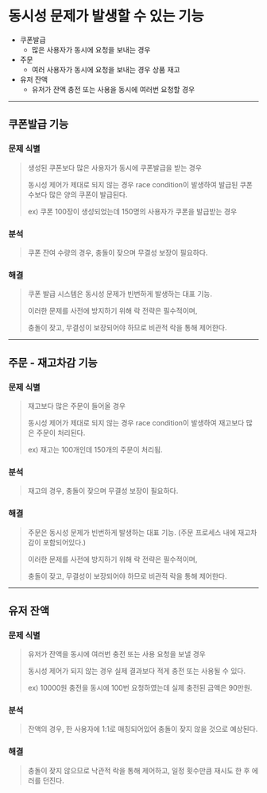 # 동시성 문제가 발생할 수 있는 기능

- 쿠폰발급
  - 많은 사용자가 동시에 요청을 보내는 경우
- 주문
  - 여러 사용자가 동시에 요청을 보내는 경우 상품 재고 
- 유저 잔액
  - 유저가 잔액 충전 또는 사용을 동시에 여러번 요청할 경우 

---

## 쿠폰발급 기능
### 문제 식별
>생성된 쿠폰보다 많은 사용자가 동시에 쿠폰발급을 받는 경우
> 
> 동시성 제어가 제대로 되지 않는 경우 race condition이 발생하여 발급된 쿠폰 수보다 많은 양의 쿠폰이 발급된다.
> 
> ex) 쿠폰 100장이 생성되었는데 150명의 사용자가 쿠폰을 발급받는 경우

### 분석
> 쿠폰 잔여 수량의 경우, 충돌이 잦으며 무결성 보장이 필요하다.

### 해결
> 쿠폰 발급 시스템은 동시성 문제가 빈번하게 발생하는 대표 기능.
>
> 이러한 문제를 사전에 방지하기 위해 락 전략은 필수적이며,
>
> 충돌이 잦고, 무결성이 보장되어야 하므로 비관적 락을 통해 제어한다.

---

## 주문 - 재고차감 기능
### 문제 식별
> 재고보다 많은 주문이 들어올 경우 
>
> 동시성 제어가 제대로 되지 않는 경우 race condition이 발생하여 재고보다 많은 주문이 처리된다.
>
> ex) 재고는 100개인데 150개의 주문이 처리됨.

### 분석
> 재고의 경우, 충돌이 잦으며 무결성 보장이 필요하다.

### 해결
> 주문은 동시성 문제가 빈번하게 발생하는 대표 기능. (주문 프로세스 내에 재고차감이 포함되어있다.)
>
> 이러한 문제를 사전에 방지하기 위해 락 전략은 필수적이며,
>
> 충돌이 잦고, 무결성이 보장되어야 하므로 비관적 락을 통해 제어한다.

---

## 유저 잔액
### 문제 식별
> 유저가 잔액을 동시에 여러번 충전 또는 사용 요청을 보낼 경우
>
> 동시성 제어가 되지 않는 경우 실제 결과보다 적게 충전 또는 사용될 수 있다.
>
> ex) 10000원 충전을 동시에 100번 요청하였는데 실제 충전된 금액은 90만원.

### 분석
> 잔액의 경우, 한 사용자에 1:1로 매칭되어있어 충돌이 잦지 않을 것으로 예상된다.

### 해결
> 충돌이 잦지 않으므로 낙관적 락을 통해 제어하고, 일정 횟수만큼 재시도 한 후 에러를 던진다.